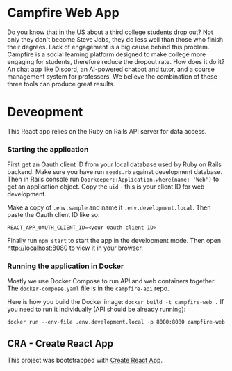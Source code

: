 # Campfire Web App
Do you know that in the US about a third college students drop out? Not only they don't become Steve Jobs, they do less well than those who finish their degrees. Lack of engagement is a big cause behind this problem. Campfire is a social learning platform designed to make college more engaging for students, therefore reduce the dropout rate. How does it do it? An chat app like Discord, an AI-powered chatbot and tutor, and a course management system for professors. We believe the combination of these three tools can produce great results.

# Deveopment
This React app relies on the Ruby on Rails API server for data access.

### Starting the application
First get an Oauth client ID from your local database used by Ruby on Rails backend. Make sure you have run `seeds.rb` against development database. Then in Rails console run `Doorkeeper::Application.where(name: 'Web')` to get an application object. Copy the `uid` - this is your client ID for web development.

Make a copy of `.env.sample` and name it `.env.development.local`. Then paste the Oauth client ID like so:
```
REACT_APP_OAUTH_CLIENT_ID=<your Oauth client ID>
```

Finally run `npm start` to start the app in the development mode. Then open [http://localhost:8080](http://localhost:8080) to view it in your browser.

### Running the application in Docker
Mostly we use Docker Compose to run API and web containers together. The `docker-compose.yaml` file is in the `campfire-api` repo.

Here is how you build the Docker image: `docker build -t campfire-web .`
If you need to run it individually (API should be already running):
```
docker run --env-file .env.development.local -p 8080:8080 campfire-web
```

## CRA - Create React App

This project was bootstrapped with [Create React App](https://github.com/facebook/create-react-app).

